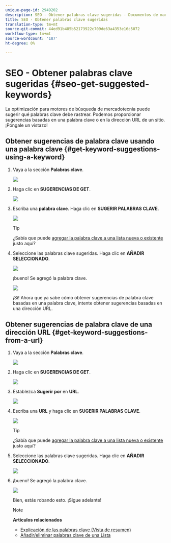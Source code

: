 ```yaml
---
unique-page-id: 2949202
description: SEO - Obtener palabras clave sugeridas - Documentos de marketing - Documentación del producto
title: SEO - Obtener palabras clave sugeridas
translation-type: tm+mt
source-git-commit: 44ed91b485b52173922c709de63a4353e16c5072
workflow-type: tm+mt
source-wordcount: '187'
ht-degree: 0%

---
```



# SEO - Obtener palabras clave sugeridas {#seo-get-suggested-keywords}

La optimización para motores de búsqueda de mercadotecnia puede sugerir qué palabras clave debe rastrear. Podemos proporcionar sugerencias basadas en una palabra clave o en la dirección URL de un sitio. ¡Póngale un vistazo!

## Obtener sugerencias de palabra clave usando una palabra clave {#get-keyword-suggestions-using-a-keyword}

1. Vaya a la sección **Palabras clave**.

   ![](assets/image2014-9-18-10-3a51-3a41.png)

1. Haga clic en **SUGERENCIAS DE GET**.

   ![](assets/image2014-9-18-10-3a52-3a42.png)

1. Escriba una **palabra clave**. Haga clic en **SUGERIR PALABRAS CLAVE**.

   ![](assets/image2014-9-18-10-3a53-3a14.png)

   >[!TIP]
   >
   >¿Sabía que puede [agregar la palabra clave a una lista nueva o existente](../../../../product-docs/additional-apps/seo/understanding-seo/seo-managing-lists.md) justo aquí?

1. Seleccione las palabras clave sugeridas. Haga clic en **AÑADIR SELECCIONADO**.

   ![](assets/image2014-9-18-10-3a54-3a12.png)

   ¡bueno! Se agregó la palabra clave.

   ![](assets/image2014-9-18-10-3a54-3a16.png)

   ¡Sí! Ahora que ya sabe cómo obtener sugerencias de palabra clave basadas en una palabra clave, intente obtener sugerencias basadas en una dirección URL.

## Obtener sugerencias de palabra clave de una dirección URL {#get-keyword-suggestions-from-a-url}

1. Vaya a la sección **Palabras clave**.

   ![](assets/image2014-9-18-10-3a54-3a26.png)

1. Haga clic en **SUGERENCIAS DE GET**.

   ![](assets/image2014-9-18-11-3a4-3a43.png)

1. Establezca **Sugerir por** en **URL**.

   ![](assets/image2014-9-18-11-3a4-3a52.png)

1. Escriba una **URL** y haga clic en **SUGERIR PALABRAS CLAVE**.

   ![](assets/image2014-9-18-11-3a5-3a7.png)

   >[!TIP]
   >
   >¿Sabía que puede [agregar la palabra clave a una lista nueva o existente](../../../../product-docs/additional-apps/seo/understanding-seo/seo-managing-lists.md) justo aquí?

1. Seleccione las palabras clave sugeridas. Haga clic en **AÑADIR SELECCIONADO**.

   ![](assets/image2014-9-18-11-3a8-3a3.png)

1. ¡bueno! Se agregó la palabra clave.

   ![](assets/image2014-9-18-11-3a8-3a25.png)

   Bien, estás robando esto. ¡Sigue adelante!

   >[!NOTE]
   >
   >**Artículos relacionados**
   >
   >    
   >    
   >    * [Explicación de las palabras clave (Vista de resumen)](seo-understanding-keywords.md)
   >    * [Añadir/eliminar palabras clave de una Lista](seo-add-remove-keywords-from-a-list.md)


